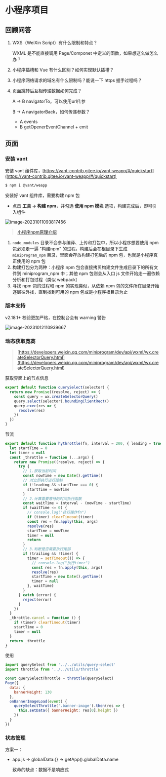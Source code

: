 # 小程序项目

## 回顾问答

1. WXS（WeiXin Script）有什么限制和特点？

   WXML 是不能直接调用 Page/Componet 中定义的函数，如果想这么做怎么办？

2. 小程序插槽和 Vue 有什么区别？如何实现默认插槽？

3. 小程序网络请求的域名有什么限制吗？能说一下 https 握手过程吗？

4. 页面跳转后互相传递数据如何完成？

   A -> B navigatorTo，可以使用url传参

   B -> A navigatorBack，如何传递参数？

   - A events
   - B getOpenerEventChannel + emit

## 页面

### 安装 vant

安装 vant 组件库，[https://vant-contrib.gitee.io/vant-weapp/#/quickstart](https://vant-contrib.gitee.io/vant-weapp/#/quickstart)

```bash
$ npm i @vant/weapp
```

安装好 vant 组件库，需要构建 npm 包

- 点击 **工具 -> 构建 npm**，并勾选 **使用 npm 模块** 选项，构建完成后，即可引入组件

![image-20231011093817456](https://gitee.com/lilyn/pic/raw/master/lagoulearn-img/image-20231011093817456.png)

> [小程序npm原理介绍](https://developers.weixin.qq.com/miniprogram/dev/devtools/npm.html#%E5%8E%9F%E7%90%86%E4%BB%8B%E7%BB%8D)

1. `node_modules` 目录不会参与编译、上传和打包中，所以小程序想要使用 npm 包必须走一遍 "构建npm" 的过程。构建后会在根目录下生成 `miniprogram_npm` 目录，里面会存放构建打包后的 npm 包，也就是小程序真正使用的 npm 包
2. 构建打包分为两种：小程序 npm 包会直接拷贝构建文件生成目录下的所有文件到 miniprogram_npm 中；其他 npm 包则会从入口 js 文件开始走一遍依赖分析和打包过程（类似 webpack）
3. 寻找 npm 包的过程和 npm 的实现类似，从依赖 npm 包的文件所在目录开始逐层往外找，直到找到可用的 npm 包或是小程序根目录为止

### 版本支持

v2.18.1+ 校验更加严格，在控制台会有 warning 警告

![image-20231012110939667](https://gitee.com/lilyn/pic/raw/master/lagoulearn-img/image-20231012110939667.png)

### 动态获取宽高

> [https://developers.weixin.qq.com/miniprogram/dev/api/wxml/wx.createSelectorQuery.html](https://developers.weixin.qq.com/miniprogram/dev/api/wxml/wx.createSelectorQuery.html)

获取界面上的节点信息

```js
export default function querySelect(selector) {
  return new Promise((resolve, reject) => {
    const query = wx.createSelectorQuery()
    query.select(selector).boundingClientRect()
    query.exec(res => {
      resolve(res)
    })
  })
}
```

节流

```js
export default function hythrottle(fn, interval = 200, { leading = true, trailing = false } = {}) {
  let startTime = 0
  let timer = null
  const _throttle = function (...args) {
    return new Promise((resolve, reject) => {
      try {
        // 1.获取当前时间
        const nowTime = new Date().getTime()
        // 对立即执行进行控制
        if (!leading && startTime === 0) {
          startTime = nowTime
        }
        // 2.计算需要等待的时间执行函数
        const waitTime = interval - (nowTime - startTime)
        if (waitTime <= 0) {
          // console.log("执行操作fn")
          if (timer) clearTimeout(timer)
          const res = fn.apply(this, args)
          resolve(res)
          startTime = nowTime
          timer = null
          return
        }
        // 3.判断是否需要执行尾部
        if (trailing && !timer) {
          timer = setTimeout(() => {
            // console.log("执行timer")
            const res = fn.apply(this, args)
            resolve(res)
            startTime = new Date().getTime()
            timer = null
          }, waitTime)
        }
      } catch (error) {
        reject(error)
      }
    })
  }
  _throttle.cancel = function () {
    if (timer) clearTimeout(timer)
    startTime = 0
    timer = null
  }
  return _throttle
}
```

使用

```js
import querySelect from '../../utils/query-select'
import throttle from '../../utils/throttle'

const querySelectThrottle = throttle(querySelect)
Page({
  data: {
    bannerHeight: 130
  },
  onBannerImageLoad(event) {
    querySelectThrottle('.banner-image').then(res => {
      this.setData({ bannerHeight: res[0].height })
    })
  }
})
```

### 状态管理

方案一：

- app.js -> globalData:{} -> getApp().globalData.name

  致命的缺点：数据不是响应式
